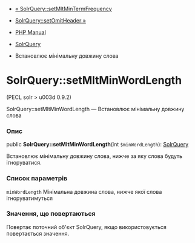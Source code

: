 - [«
SolrQuery::setMltMinTermFrequency](solrquery.setmltmintermfrequency.md)
- [SolrQuery::setOmitHeader »](solrquery.setomitheader.md)

- [PHP Manual](index.md)
- [SolrQuery](class.solrquery.md)
- Встановлює мінімальну довжину слова

# SolrQuery::setMltMinWordLength

(PECL solr \> u003d 0.9.2)

SolrQuery::setMltMinWordLength — Встановлює мінімальну довжину слова

### Опис

public **SolrQuery::setMltMinWordLength**(int `$minWordLength`):
[SolrQuery](class.solrquery.md)

Встановлює мінімальну довжину слова, нижче за яку слова будуть
ігноруватися.

### Список параметрів

`minWordLength`
Мінімальна довжина слова, нижче якої слова ігноруватимуться

### Значення, що повертаються

Повертає поточний об'єкт SolrQuery, якщо використовується повертається
значення.

